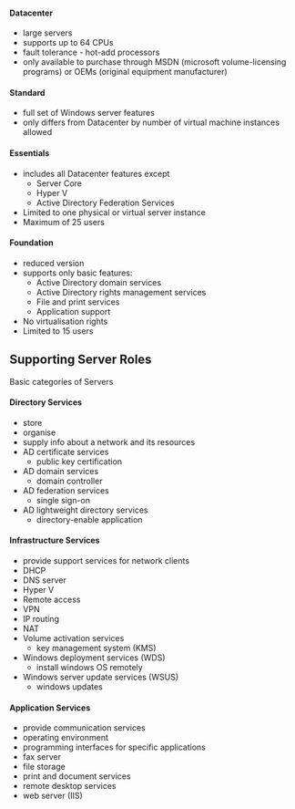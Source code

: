 #### Datacenter
- large servers
- supports up to 64 CPUs
- fault tolerance - hot-add processors
- only available to purchase through MSDN (microsoft volume-licensing programs) or OEMs (original equipment manufacturer)

#### Standard
- full set of Windows server features
- only differs from Datacenter by number of virtual machine instances allowed

#### Essentials
- includes all Datacenter features except
	- Server Core
	- Hyper V
	- Active Directory Federation Services
- Limited to one physical or virtual server instance
- Maximum of 25 users

#### Foundation
- reduced version
- supports only basic features:
	- Active Directory domain services
	- Active Directory rights management services
	- File and print services
	- Application support
- No virtualisation rights
- Limited to 15 users

## Supporting Server Roles
Basic categories of Servers

#### Directory Services
- store
- organise
- supply info about a network and its resources
- AD certificate services
	- public key certification
- AD domain services
	- domain controller
- AD federation services
	- single sign-on
- AD lightweight directory services
	- directory-enable application

#### Infrastructure Services
- provide support services for network clients
- DHCP
- DNS server
- Hyper V
- Remote access
- VPN
- IP routing
- NAT
- Volume activation services
	- key management system (KMS)
- Windows deployment services (WDS)
	- install windows OS remotely
- Windows server update services (WSUS)
	- windows updates

#### Application Services
- provide communication services
- operating environment
- programming interfaces for specific applications
- fax server
- file storage
- print and document services
- remote desktop services
- web server (IIS)